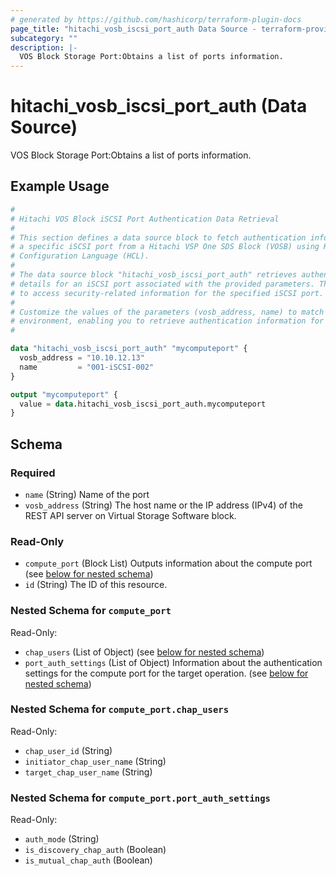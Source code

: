 ```yaml
---
# generated by https://github.com/hashicorp/terraform-plugin-docs
page_title: "hitachi_vosb_iscsi_port_auth Data Source - terraform-provider-hitachi"
subcategory: ""
description: |-
  VOS Block Storage Port:Obtains a list of ports information.
---
```


# hitachi_vosb_iscsi_port_auth (Data Source)

VOS Block Storage Port:Obtains a list of ports information.

## Example Usage

```terraform
#
# Hitachi VOS Block iSCSI Port Authentication Data Retrieval
#
# This section defines a data source block to fetch authentication information for
# a specific iSCSI port from a Hitachi VSP One SDS Block (VOSB) using HashiCorp
# Configuration Language (HCL).
#
# The data source block "hitachi_vosb_iscsi_port_auth" retrieves authentication
# details for an iSCSI port associated with the provided parameters. This allows you
# to access security-related information for the specified iSCSI port.
#
# Customize the values of the parameters (vosb_address, name) to match your
# environment, enabling you to retrieve authentication information for the desired iSCSI port.
#

data "hitachi_vosb_iscsi_port_auth" "mycomputeport" {
  vosb_address = "10.10.12.13"
  name         = "001-iSCSI-002"
}

output "mycomputeport" {
  value = data.hitachi_vosb_iscsi_port_auth.mycomputeport
}
```

<!-- schema generated by tfplugindocs -->
## Schema

### Required

- `name` (String) Name of the port
- `vosb_address` (String) The host name or the IP address (IPv4) of the REST API server on Virtual Storage Software block.

### Read-Only

- `compute_port` (Block List) Outputs information about the compute port (see [below for nested schema](#nestedblock--compute_port))
- `id` (String) The ID of this resource.

<a id="nestedblock--compute_port"></a>
### Nested Schema for `compute_port`

Read-Only:

- `chap_users` (List of Object) (see [below for nested schema](#nestedatt--compute_port--chap_users))
- `port_auth_settings` (List of Object) Information about the authentication settings for the compute port for the target operation. (see [below for nested schema](#nestedatt--compute_port--port_auth_settings))

<a id="nestedatt--compute_port--chap_users"></a>
### Nested Schema for `compute_port.chap_users`

Read-Only:

- `chap_user_id` (String)
- `initiator_chap_user_name` (String)
- `target_chap_user_name` (String)


<a id="nestedatt--compute_port--port_auth_settings"></a>
### Nested Schema for `compute_port.port_auth_settings`

Read-Only:

- `auth_mode` (String)
- `is_discovery_chap_auth` (Boolean)
- `is_mutual_chap_auth` (Boolean)
